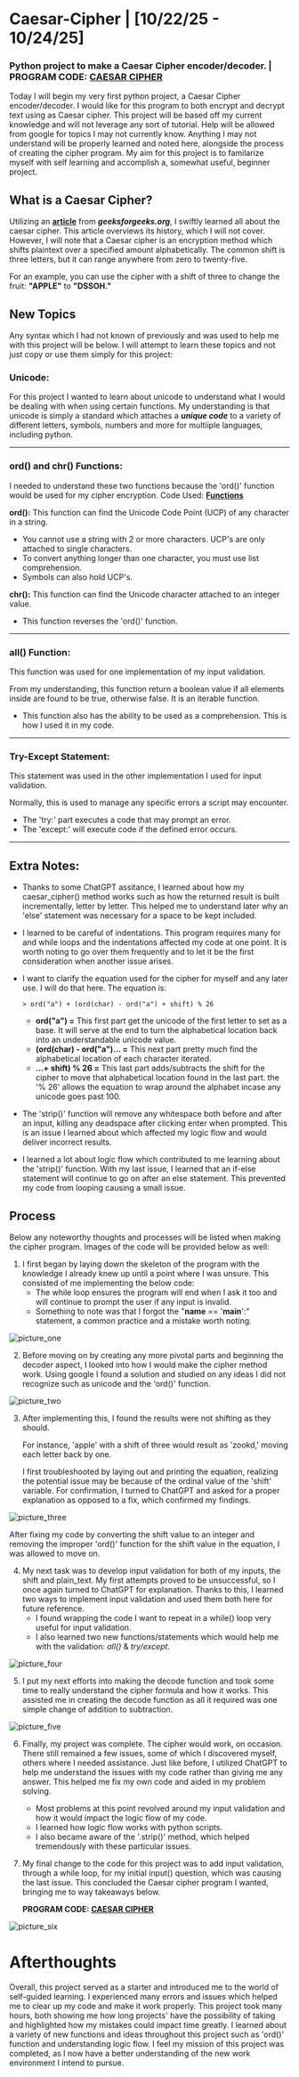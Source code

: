 # Caesar-Cipher | [10/22/25 - 10/24/25]
### Python project to make a Caesar Cipher encoder/decoder. | **PROGRAM CODE: [CAESAR CIPHER](caesar_cipher_cracker.py)**

Today I will begin my very first python project, a Caesar Cipher encoder/decoder. I would like for this program to both encrypt and decrypt text using as Caesar cipher. This project will be based off my current knowledge and will not leverage any sort of tutorial. Help will be allowed from google for topics I may not currently know. Anything I may not understand will be properly learned and noted here, alongside the process of creating the cipher program. My aim for this project is to familarize myself with self learning and accomplish a, somewhat useful, beginner project.

## What is a Caesar Cipher?

Utilizing an **[article](https://www.geeksforgeeks.org/ethical-hacking/caesar-cipher-in-cryptography/)** from **_geeksforgeeks.org_**, I swiftly learned all about the caesar cipher. This article overviews its history, which I will not cover. However, I will note that a Caesar cipher is an encryption method which shifts plaintext over a specified amount alphabetically. The common shift is three letters, but it can range anywhere from zero to twenty-five.

For an example, you can use the cipher with a shift of three to change the fruit: **"APPLE"** to **"DSSOH."**


## New Topics

Any syntax which I had not known of previously and was used to help me with this project will be below. I will attempt to learn these topics and not just copy or use them simply for this project:

### Unicode:

For this project I wanted to learn about unicode to understand what I would be dealing with when using certain functions. My understanding is that unicode is simply a standard which attaches a **_unique code_** to a variety of different letters, symbols, numbers and more for multiiple languages, including python.

---

### ord() and chr() Functions:

I needed to understand these two functions because the 'ord()' function would be used for my cipher encryption.   Code Used: **[Functions](Unicode_func.py)**

**ord():** This function can find the Unicode Code Point (UCP) of any character in a string.
  * You cannot use a string with 2 or more characters. UCP's are only attached to single characters.
  * To convert anything longer than one character, you must use list comprehension.
  * Symbols can also hold UCP's.

**chr():** This function can find the Unicode character attached to an integer value.
  * This function reverses the 'ord()' function.
    
---

### all() Function:

This function was used for one implementation of my input validation.

From my understanding, this function return a boolean value if all elements inside are found to be true, otherwise false. It is an iterable function.
  * This function also has the ability to be used as a comprehension. This is how I used it in my code.

---

### Try-Except Statement:

This statement was used in the other implementation I used for input validation.

Normally, this is used to manage any specific errors a script may encounter.
  * The 'try:' part executes a code that may prompt an error.
  * The 'except:' will execute code if the defined error occurs.

---


## Extra Notes:

* Thanks to some ChatGPT assitance, I learned about how my caesar_cipher() method works such as how the returned result is built incrementally, letter by letter. This helped me to understand later why an 'else' statement was necessary for a space to be kept included.

* I learned to be careful of indentations. This program requires many for and while loops and the indentations affected my code at one point. It is worth noting to go over them frequently and to let it be the first consideration when another issue arises.

* I want to clarify the equation used for the cipher for myself and any later use. I will do that here. The equation is:
  
      > ord("a") + (ord(char) - ord("a") + shift) % 26
  
  - **ord("a") =** This first part get the unicode of the first letter to set as a base. It will serve at the end to turn the alphabetical location back into an understandable unicode value.
  - **(ord(char) - ord("a")... =** This next part pretty much find the alphabetical location of each character iterated.
  - **...+ shift) % 26 =**  This last part adds/subtracts the shift for the cipher to move that alphabetical location found in the last part. the '% 26' allows the equation to wrap around the alphabet incase any unicode goes past 100.
 
* The 'strip()' function will remove any whitespace both before and after an input, killing any deadspace after clicking enter when prompted. This is an issue I learned about which affected my logic flow and would deliver incorrect results.
 
 * I learned a lot about logic flow which contributed to me learning about the 'strip()' function. With my last issue, I learned that an if-else statement will continue to go on after an else statement. This prevented my code from looping causing a small issue.


## Process

Below any noteworthy thoughts and processes will be listed when making the cipher program. Images of the code will be provided below as well:

1. I first began by laying down the skeleton of the program with the knowledge I already knew up until a point where I was unsure. This consisted of me implementing the below code:
   * The while loop ensures the program will end when I ask it too and will continue to prompt the user if any input is invalid.
   * Something to note was that I forgot the "__name__ == '__main__':" statement, a common practice and a mistake worth noting.

![picture_one](https://github.com/MichaelJbyte/Caesar-Cipher/blob/1cb6b03db605869c243ac71262f0e49b31b298e7/C_cipher_01.png)

2. Before moving on by creating any more pivotal parts and beginning the decoder aspect, I looked into how I would make the cipher method work. Using google I found a solution and studied on any ideas I did not recognize such as unicode and the 'ord()' function.

![picture_two](https://github.com/MichaelJbyte/Caesar-Cipher/blob/bfbd93daf4758cee9afdcda2d5e137a5291454c0/C_cipher_02.png)

3. After implementing this, I found the results were not shifting as they should.

   For instance, 'apple' with a shift of three would result as 'zookd,' moving each letter back by one.

   I first troubleshooted by laying out and printing the equation, realizing the potential issue may be because of the ordinal value of the 'shift' variable. For confirmation, I turned to ChatGPT and asked for a proper explanation as opposed to a fix, which confirmed my findings.

![picture_three](https://github.com/MichaelJbyte/Caesar-Cipher/blob/e2a1e82686edeed558f0de2f397eec30354b13dc/C_cipher_03.png)

   After fixing my code by converting the shift value to an integer and removing the improper 'ord()' function for the shift value in the equation, I was allowed to move on.

4. My next task was to develop input validation for both of my inputs, the shift and plain_text. My first attempts proved to be unsuccessful, so I once again turned to ChatGPT for explanation. Thanks to this, I learned two ways to implement input validation and used them both here for future reference.
   * I found wrapping the code I want to repeat in a while() loop very useful for input validation.
   * I also learned two new functions/statements which would help me with the validation: _all()_ & _try/except_.
  
![picture_four](https://github.com/MichaelJbyte/Caesar-Cipher/blob/76ffe4b50708fc05c7503068cf5b3c2f1f647cda/C_cipher_04.png)

5.  I put my next efforts into making the decode function and took some time to really understand the cipher formula and how it works. This assisted me in creating the decode function as all it required was one simple change of addition to subtraction.

![picture_five](https://github.com/MichaelJbyte/Caesar-Cipher/blob/2621514c709b7c974110b6bb8d8ed6e88c91e406/C_cipher_05.png)

6.  Finally, my project was complete. The cipher would work, on occasion. There still remained a few issues, some of which I discovered myself, others where I needed assistance. Just like before, I utilized ChatGPT to help me understand the issues with my code rather than giving me any answer. This helped me fix my own code and aided in my problem solving.
     * Most problems at this point revolved around my input validation and how it would impact the logic flow of my code.
     * I learned how logic flow works with python scripts.
     * I also became aware of the '.strip()' method, which helped tremendously with these particular issues.

7. My final change to the code for this project was to add input validation, through a while loop, for my initial input() question, which was causing the last issue. This concluded the Caesar cipher program I wanted, bringing me to way takeaways below.

   **PROGRAM CODE: [CAESAR CIPHER](caesar_cipher_cracker.py)**

![picture_six](https://github.com/MichaelJbyte/Caesar-Cipher/blob/3073efa7b7379228560cc9abf3ce972309e54a01/C_cipher_06.png)


# Afterthoughts

Overall, this project served as a starter and introduced me to the world of self-guided learning. I experienced many errors and issues which helped me to clear up my code and make it work properly. This project took many hours, both showing me how long projects' have the possibility of taking and highlighted how my mistakes could impact time greatly. I learned about a variety of new functions and ideas throughout this project such as 'ord()' function and understanding logic flow. I feel my mission of this project was completed, as I now have a better understanding of the new work environment I intend to pursue.
